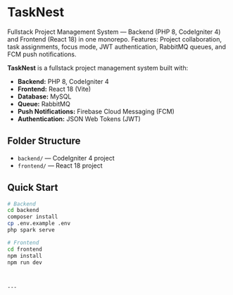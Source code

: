 # TaskNest
Fullstack Project Management System — Backend (PHP 8, CodeIgniter 4) and Frontend (React 18) in one monorepo. Features: Project collaboration, task assignments, focus mode, JWT authentication, RabbitMQ queues, and FCM push notifications.

**TaskNest** is a fullstack project management system built with:

- **Backend:** PHP 8, CodeIgniter 4
- **Frontend:** React 18 (Vite)
- **Database:** MySQL
- **Queue:** RabbitMQ
- **Push Notifications:** Firebase Cloud Messaging (FCM)
- **Authentication:** JSON Web Tokens (JWT)

## Folder Structure

- `backend/` — CodeIgniter 4 project
- `frontend/` — React 18 project

## Quick Start

```bash
# Backend
cd backend
composer install
cp .env.example .env
php spark serve

# Frontend
cd frontend
npm install
npm run dev



---
